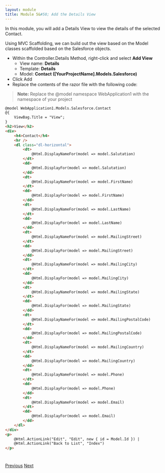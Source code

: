 ```yaml
---
layout: module
title: Module 5&#58; Add the Details View
---
```


In this module, you will add a Details View to view the details of the selected Contact.

Using MVC Scaffolding, we can build out the view based on the Model classes scaffolded based on the Salesforce objects.


- Within the Controller.Details Method, right-click and select **Add View**
  - View name: **Details**
  - Template: **Details**
  - Model: **Contact ([YourProjectName].Models.Salesforce)**
- Click Add
- Replace the contents of the razor file with the following code:
> **Note:** Replace the @model namespace WebApplication1 with the namespace of your project

```html
@model WebApplication1.Models.Salesforce.Contact
@{
    ViewBag.Title = "View";
}
<h2>View</h2>
<div>
    <h4>Contact</h4>
    <hr />
    <dl class="dl-horizontal">
        <dt>
            @Html.DisplayNameFor(model => model.Salutation)
        </dt>
        <dd>
            @Html.DisplayFor(model => model.Salutation)
        </dd>
        <dt>
            @Html.DisplayNameFor(model => model.FirstName)
        </dt>
        <dd>
            @Html.DisplayFor(model => model.FirstName)
        </dd>
        <dt>
            @Html.DisplayNameFor(model => model.LastName)
        </dt>
        <dd>
            @Html.DisplayFor(model => model.LastName)
        </dd>
        <dt>
            @Html.DisplayNameFor(model => model.MailingStreet)
        </dt>
        <dd>
            @Html.DisplayFor(model => model.MailingStreet)
        </dd>
        <dt>
            @Html.DisplayNameFor(model => model.MailingCity)
        </dt>
        <dd>
            @Html.DisplayFor(model => model.MailingCity)
        </dd>
        <dt>
            @Html.DisplayNameFor(model => model.MailingState)
        </dt>
        <dd>
            @Html.DisplayFor(model => model.MailingState)
        </dd>
        <dt>
            @Html.DisplayNameFor(model => model.MailingPostalCode)
        </dt>
        <dd>
            @Html.DisplayFor(model => model.MailingPostalCode)
        </dd>
        <dt>
            @Html.DisplayNameFor(model => model.MailingCountry)
        </dt>
        <dd>
            @Html.DisplayFor(model => model.MailingCountry)
        </dd>
        <dt>
            @Html.DisplayNameFor(model => model.Phone)
        </dt>
        <dd>
            @Html.DisplayFor(model => model.Phone)
        </dd>
        <dt>
            @Html.DisplayNameFor(model => model.Email)
        </dt>
        <dd>
            @Html.DisplayFor(model => model.Email)
        </dd>
    </dl>
</div>
<p>
    @Html.ActionLink("Edit", "Edit", new { id = Model.Id }) |
    @Html.ActionLink("Back to List", "Index")
</p>
```






<div class="row" style="margin-top:40px;">
<div class="col-sm-12">
<a href="index-list-view.html" class="btn btn-default"><i class="glyphicon glyphicon-chevron-left"></i> Previous</a>
<a href="edit-view.html" class="btn btn-default pull-right">Next <i class="glyphicon glyphicon-chevron-right"></i></a>
</div>
</div>
